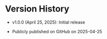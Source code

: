 # Version History

- v1.0.0 (April 25, 2025): Initial release 

- Publicly published on GitHub on 2025-04-25
